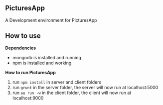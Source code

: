 ## PicturesApp
A Development environment for PicturesApp

## How to use
**Dependencies**
- mongodb is installed and running
- npm is installed and working

**How to run PicturesApp**
1. run ```npm install``` in server and client folders
2. run ```grunt``` in the server folder, the server will now run at localhost:5000
3. run ```au run -w``` in the client folder, the client will now run at localhost:9000
